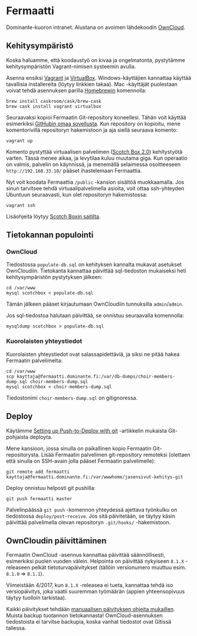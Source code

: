 # Fermaatti
Dominante-kuoron intranet. Alustana on avoimen lähdekoodin [OwnCloud](https://owncloud.org/).

## Kehitysympäristö

Koska haluamme, että koodaustyö on kivaa ja ongelmatonta, pystytämme kehitysympäristön Vagrant-nimisen systeemin avulla.

Asenna ensiksi [Vagrant](https://www.vagrantup.com/downloads.html) ja [VirtualBox](https://www.virtualbox.org/wiki/Downloads). Windows-käyttäjien kannattaa käyttää tavallisia installereita (löytyy linkkien takaa). Mac -käyttäjät puolestaan voivat tehdä asennuksen parilla [Homebrewin](http://brew.sh/) komennolla:
```
brew install caskroom/cask/brew-cask
brew cask install vagrant virtualbox
```

Seuraavaksi kopioi Fermaatin Git-repository koneellesi. Tähän voit käyttää esimerkiksi [GitHubin omaa sovellusta](https://mac.github.com/). Kun repository on kopioitu, mene komentorivillä repositoryn hakemistoon ja aja siellä seuraava komento:

```
vagrant up
```

Komento pystyttää virtuaalisen palvelimen ([Scotch Box 2.0](https://box.scotch.io/)) kehitystyötä varten. Tässä menee aikaa, ja levytilaa kuluu muutama giga. Kun operaatio on valmis, palvelin on käynnissä, ja menemällä selaimessa osoitteeseen `http://192.168.33.10/` pääset ihastelemaan Fermaattia.

Nyt voit koodata Fermaattia `/public` -kansion sisältöä muokkaamalla. Jos sinun tarvitsee tehdä virtuaalipalvelimella asioita, voit ottaa ssh-yhteyden Ubuntuun seuraavasti, kun olet repositoryn hakemistossa:
```
vagrant ssh
```

Lisäohjeita löytyy [Scotch Boxin saitilta](https://box.scotch.io/).

## Tietokannan populointi

### OwnCloud

Tiedostossa `populate-db.sql`  on kehityksen kannalta mukavat asetukset OwnCloudiin. Tietokanta kannattaa päivittää sql-tiedoston mukaiseksi heti kehitysympäristön pystytyksen jälkeen:

```
cd /var/www
mysql scotchbox < populate-db.sql
```

Tämän jälkeen pääset kirjautumaan OwnCloudiin tunnuksilla `admin`/`admin`.

Jos sql-tiedostoa halutaan päivittää, se onnistuu seuraavalla komennolla:

```
mysqldump scotchbox > populate-db.sql
```

### Kuorolaisten yhteystiedot

Kuorolaisten yhteystiedot ovat salassapidettäviä, ja siksi ne pitää hakea Fermaatin palvelimelta:

```
cd /var/www
scp kayttaja@fermaatti.dominante.fi:/var/db-dumps/choir-members-dump.sql choir-members-dump.sql
mysql scotchbox < choir-members-dump.sql
```

Tiedostonimi `choir-members-dump.sql` on gitignoressa.

## Deploy

Käytämme [Setting up Push-to-Deploy with git](http://krisjordan.com/essays/setting-up-push-to-deploy-with-git) -artikkelin mukaista Git-pohjaista deployta.

Mene kansioon, jossa sinulla on paikallinen kopio Fermaatin Git-repositorysta. Lisää Fermaatin palvelimen git-repository remoteksi (olettaen että sinulla on SSH-avain jolla pääset Fermaatin palvelimelle):
```
git remote add fermaatti kayttaja@fermaatti.dominante.fi:/var/wwwhome/jasensivut-kehitys-git
```

Deploy onnistuu helposti git pushilla:
```
git push fermaatti master
```

Palvelinpäässä `git push` -komennon yhteydessä ajettava työnkulku on tiedostossa `deploy/post-receive`. Jos sitä päivitetään, se täytyy käsin päivittää palvelimella olevan repositoryn `.git/hooks/` -hakemistoon.

## OwnCloudin päivittäminen

Fermaatin OwnCloud -asennus kannattaa päivittää säännöllisesti, esimerkiksi puolen vuoden välein. Helpointa on päivittää nykyiseen `8.1.X` -releaseen pelkät tietoturvapäivitykset (tällöin versionumero muuttuu esim. `8.1.0` => `8.1.1`).

Viimeistään 4/2017, kun `8.1.X` -releasea ei tueta, kannattaa tehdä iso versiopäivitys, joka vaatii suuremman työmäärän (appien yhteensopivuus täytyy tuolloin tarkistaa).

Kaikki päivitykset tehdään [manuaalisen päivityksen ohjeita mukaillen](https://doc.owncloud.org/server/8.1/admin_manual/maintenance/upgrade.html#manual-upgrade-procedure). Muista backup tuotannon tietokannasta! OwnCloud-asennuksen tiedostoista ei tarvitse backupia, koska vanhat tiedostot ovat Gitissä tallessa.
